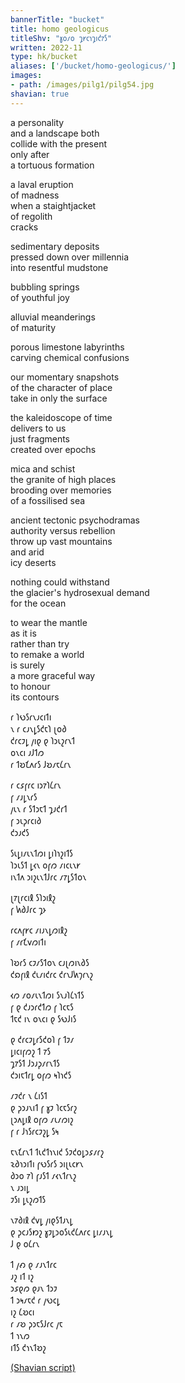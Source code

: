 ```yaml
---
bannerTitle: "bucket" 
title: homo geologicus
titleShv: "𐑣𐑴𐑥𐑴 𐑡𐑾𐑤𐑪𐑡𐑦𐑒𐑳𐑕"
written: 2022-11
type: hk/bucket
aliases: ['/bucket/homo-geologicus/']
images:
- path: /images/pilg1/pilg54.jpg
shavian: true
---
```


<div class="latin">

a personality  
and a landscape both  
collide with the present  
only after  
a tortuous formation  

a laval eruption  
of madness  
when a staightjacket  
of regolith  
cracks  

sedimentary deposits  
pressed down over millennia  
into resentful mudstone  

bubbling springs  
of youthful joy  

alluvial meanderings  
of maturity  

porous limestone labyrinths  
carving chemical confusions  

our momentary snapshots  
of the character of place  
take in only the surface  

the kaleidoscope of time  
delivers to us  
just fragments  
created over epochs  

mica and schist  
the granite of high places  
brooding over memories  
of a fossilised sea  

ancient tectonic psychodramas  
authority versus rebellion  
throw up vast mountains  
and arid  
icy deserts  

nothing could withstand  
the glacier's hydrosexual demand  
for the ocean

to wear the mantle  
as it is  
rather than try  
to remake a world  
is surely  
a more graceful way  
to honour  
its contours  

</div>

<div class="shavian">

𐑩 𐑐𐑻𐑕𐑩𐑯𐑨𐑤𐑦𐑑𐑦  
𐑯 𐑩 𐑤𐑨𐑯𐑛𐑕𐑒𐑱𐑐 𐑚𐑴𐑔  
𐑒𐑩𐑤𐑲𐑛 𐑢𐑦𐑞 𐑞 𐑐𐑮𐑧𐑟𐑩𐑯𐑑  
𐑴𐑯𐑤𐑦 𐑨𐑓𐑑𐑼  
𐑩 𐑑𐑹𐑗𐑵𐑩𐑕 𐑓𐑹𐑥𐑱𐑖𐑩𐑯  
  
𐑩 𐑤𐑭𐑝𐑩𐑤 𐑦𐑮𐑳𐑐𐑖𐑩𐑯  
𐑝 𐑥𐑨𐑛𐑯𐑩𐑕  
𐑢𐑧𐑯 𐑩 𐑕𐑑𐑮𐑱𐑑 𐑡𐑨𐑒𐑩𐑑   
𐑝 𐑮𐑧𐑜𐑩𐑤𐑦𐑔  
𐑒𐑮𐑨𐑒𐑕  
  
𐑕𐑧𐑛𐑦𐑥𐑧𐑯𐑑𐑼𐑦 𐑛𐑦𐑐𐑪𐑟𐑦𐑑𐑕  
𐑐𐑮𐑧𐑕𐑑 𐑛𐑬𐑯 𐑴𐑝𐑼 𐑥𐑦𐑤𐑧𐑯𐑾  
𐑦𐑯𐑑𐑵 𐑮𐑦𐑟𐑧𐑯𐑑𐑓𐑩𐑤 𐑥𐑳𐑛𐑕𐑑𐑴𐑯  
  
𐑚𐑳𐑚𐑩𐑤𐑦𐑙 𐑕𐑐𐑮𐑦𐑙𐑟  
𐑝 𐑿𐑔𐑓𐑩𐑤 𐑡𐑶  
  
𐑩𐑤𐑵𐑝𐑾𐑤 𐑥𐑦𐑨𐑯𐑛𐑼𐑦𐑙𐑟  
𐑝 𐑥𐑩𐑗𐑫𐑼𐑦𐑑𐑦  
  
𐑐𐑹𐑩𐑕 𐑤𐑲𐑥𐑕𐑑𐑴𐑯 𐑤𐑨𐑚𐑼𐑦𐑯𐑔𐑕  
𐑒𐑸𐑝𐑦𐑙 𐑒𐑧𐑥𐑦𐑒𐑩𐑤 𐑒𐑩𐑯𐑓𐑿𐑠𐑩𐑯𐑟  
  
𐑬𐑼 𐑥𐑴𐑥𐑧𐑯𐑑𐑼𐑦 𐑕𐑯𐑨𐑐𐑖𐑪𐑑𐑕  
𐑝 𐑞 𐑒𐑨𐑮𐑩𐑒𐑑𐑼 𐑝 𐑐𐑤𐑱𐑕  
𐑑𐑱𐑒 𐑦𐑯 𐑴𐑯𐑤𐑦 𐑞 𐑕𐑻𐑓𐑦𐑕  
  
𐑞 𐑒𐑩𐑤𐑲𐑛𐑩𐑕𐑒𐑴𐑐 𐑝 𐑑𐑲𐑥  
𐑛𐑦𐑤𐑦𐑝𐑼𐑟 𐑑 𐑳𐑕  
𐑡𐑳𐑕𐑑 𐑓𐑮𐑨𐑜𐑥𐑩𐑯𐑑𐑕  
𐑒𐑮𐑦𐑱𐑑𐑩𐑛 𐑴𐑝𐑼 𐑰𐑐𐑪𐑒𐑕  
  
𐑥𐑲𐑒𐑩 𐑯 𐑖𐑦𐑕𐑑  
𐑞 𐑜𐑮𐑨𐑯𐑦𐑑 𐑝 𐑣𐑲 𐑐𐑤𐑱𐑕𐑩𐑟  
𐑚𐑮𐑵𐑛𐑦𐑙 𐑴𐑝𐑼 𐑥𐑧𐑥𐑼𐑦𐑟  
𐑝 𐑩 𐑓𐑪𐑕𐑩𐑤𐑲𐑟𐑛 𐑕𐑰  
  
𐑱𐑯𐑗𐑩𐑯𐑑 𐑑𐑧𐑒𐑑𐑪𐑯𐑦𐑒 𐑕𐑲𐑒𐑴𐑛𐑮𐑭𐑥𐑩𐑟  
𐑷𐑔𐑪𐑮𐑦𐑑𐑦 𐑝𐑻𐑕𐑩𐑕 𐑮𐑦𐑚𐑧𐑤𐑾𐑯  
𐑔𐑮𐑴 𐑳𐑐 𐑝𐑨𐑕𐑑 𐑥𐑬𐑯𐑑𐑩𐑯𐑟  
𐑯 𐑨𐑮𐑦𐑛  
𐑲𐑕𐑦 𐑛𐑧𐑟𐑼𐑑𐑕  
  
𐑯𐑳𐑔𐑦𐑙 𐑒𐑫𐑛 𐑢𐑦𐑞𐑕𐑑𐑨𐑯𐑛  
𐑞 𐑜𐑤𐑨𐑕𐑽𐑟 𐑣𐑲𐑛𐑮𐑴𐑕𐑧𐑒𐑖𐑵𐑩𐑤 𐑛𐑦𐑥𐑨𐑯𐑛  
𐑓 𐑞 𐑴𐑖𐑩𐑯  
  
𐑑 𐑢𐑺 𐑞 𐑥𐑨𐑯𐑑𐑩𐑤  
𐑨𐑟 𐑦𐑑 𐑦𐑟  
𐑮𐑭𐑞𐑼 𐑞𐑨𐑯 𐑑𐑮𐑲  
𐑑 𐑮𐑰𐑥𐑱𐑒 𐑩 𐑢𐑻𐑤𐑛  
𐑦𐑟 𐑖𐑹𐑤𐑦  
𐑩 𐑥𐑹 𐑜𐑮𐑱𐑕𐑓𐑩𐑤 𐑢𐑱  
𐑑 𐑪𐑯𐑼  
𐑦𐑑𐑕 𐑒𐑪𐑯𐑑𐑹𐑟  
  
[(Shavian script)](/shavian/intro)  
  
</div>
